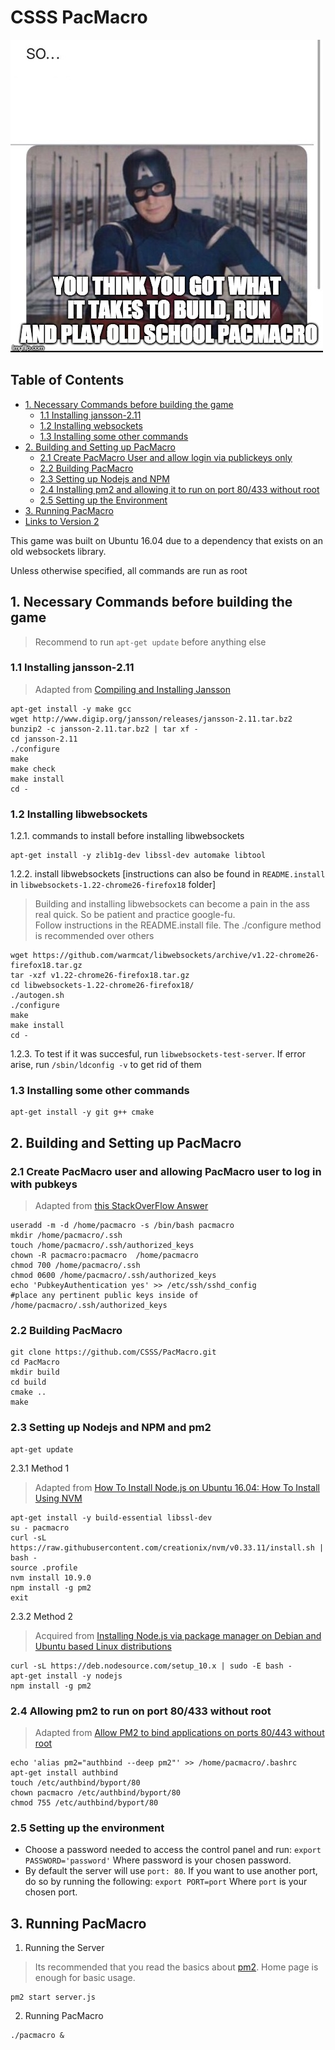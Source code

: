 # CSSS PacMacro

![Captain America PSA](captain_pacmacro_psa.jpg)  
  
## Table of Contents
 - [1. Necessary Commands before building the game](#1-necessary-commands-before-building-the-game)
   - [1.1 Installing jansson-2.11](#11-installing-jansson-211)
   - [1.2 Installing websockets](#12-installing-libwebsockets)
   - [1.3 Installing some other commands](#13-installing-some-other-commands)
 - [2. Building and Setting up PacMacro](#2-building-and-setting-up-pacmacro)
   - [2.1 Create PacMacro User and allow login via publickeys only](#21-create-pacmacro-user-and-allowing-pacmacro-user-to-log-in-with-pubkeys)
   - [2.2 Building PacMacro](#22-building-pacmacro)
   - [2.3 Setting up Nodejs and NPM](#23-setting-up-nodejs-and-npm)
   - [2.4 Installing pm2 and allowing it to run on port 80/433 without root](#24-installing-pm2-and-allowing-it-to-run-on-port-80433-without-root)
   - [2.5 Setting up the Environment](#25-setting-up-the-environment)
 - [3. Running PacMacro](#3-running-pacmacro)
 - [Links to Version 2](https://github.com/pacmacro)  


This game was built on Ubuntu 16.04 due to a dependency that exists on an old websockets library.

Unless otherwise specified, all commands are run as root  
## 1. Necessary Commands before building the game

>Recommend to run `apt-get update` before anything else

### 1.1 Installing jansson-2.11
>Adapted from [Compiling and Installing Jansson](https://jansson.readthedocs.io/en/2.11/gettingstarted.html#compiling-and-installing-jansson)
```shell
apt-get install -y make gcc
wget http://www.digip.org/jansson/releases/jansson-2.11.tar.bz2
bunzip2 -c jansson-2.11.tar.bz2 | tar xf -
cd jansson-2.11
./configure
make
make check
make install
cd -
```

### 1.2 Installing libwebsockets

   1.2.1. commands to install before installing libwebsockets
```shell
apt-get install -y zlib1g-dev libssl-dev automake libtool
```
   1.2.2. install libwebsockets [instructions can also be found in `README.install` in `libwebsockets-1.22-chrome26-firefox18` folder]
>Building and installing libwebsockets can become a pain in the ass real quick. So be patient and practice google-fu.  
>Follow instructions in the README.install file. The ./configure method is recommended over others
```shell
wget https://github.com/warmcat/libwebsockets/archive/v1.22-chrome26-firefox18.tar.gz
tar -xzf v1.22-chrome26-firefox18.tar.gz
cd libwebsockets-1.22-chrome26-firefox18/
./autogen.sh
./configure
make
make install
cd -
```
   1.2.3. To test if it was succesful, run `libwebsockets-test-server`. If error arise, run `/sbin/ldconfig -v` to get rid of them

### 1.3 Installing some other commands
```shell
apt-get install -y git g++ cmake
```

## 2. Building and Setting up PacMacro

### 2.1 Create PacMacro user and allowing PacMacro user to log in with pubkeys
>Adapted from [this StackOverFlow Answer](https://unix.stackexchange.com/a/210232)
```shell
useradd -m -d /home/pacmacro -s /bin/bash pacmacro
mkdir /home/pacmacro/.ssh
touch /home/pacmacro/.ssh/authorized_keys
chown -R pacmacro:pacmacro  /home/pacmacro
chmod 700 /home/pacmacro/.ssh
chmod 0600 /home/pacmacro/.ssh/authorized_keys
echo 'PubkeyAuthentication yes' >> /etc/ssh/sshd_config
#place any pertinent public keys inside of /home/pacmacro/.ssh/authorized_keys
```

### 2.2 Building PacMacro
```
git clone https://github.com/CSSS/PacMacro.git
cd PacMacro
mkdir build
cd build
cmake ..
make
```

### 2.3 Setting up Nodejs and NPM and pm2
```shell
apt-get update
```
   2.3.1 Method 1  
>Adapted from [How To Install Node.js on Ubuntu 16.04: How To Install Using NVM](https://www.digitalocean.com/community/tutorials/how-to-install-node-js-on-ubuntu-16-04#how-to-install-using-nvm)
```shell
apt-get install -y build-essential libssl-dev
su - pacmacro
curl -sL https://raw.githubusercontent.com/creationix/nvm/v0.33.11/install.sh | bash -
source .profile
nvm install 10.9.0
npm install -g pm2
exit
```
   2.3.2 Method 2
>Acquired from [Installing Node.js via package manager on Debian and Ubuntu based Linux distributions](https://nodejs.org/en/download/package-manager/#debian-and-ubuntu-based-linux-distributions)
```shell
curl -sL https://deb.nodesource.com/setup_10.x | sudo -E bash -
apt-get install -y nodejs
npm install -g pm2
```

### 2.4 Allowing pm2 to run on port 80/433 without root
>Adapted from [Allow PM2 to bind applications on ports 80/443 without root](http://pm2.keymetrics.io/docs/usage/pm2-doc-single-page/#allow-pm2-to-bind-applications-on-ports-80-443-without-root)
```shell
echo 'alias pm2="authbind --deep pm2"' >> /home/pacmacro/.bashrc
apt-get install authbind
touch /etc/authbind/byport/80
chown pacmacro /etc/authbind/byport/80
chmod 755 /etc/authbind/byport/80
```
### 2.5 Setting up the environment
 - Choose a password needed to access the control panel and run: `export PASSWORD='password'` Where password is your chosen password.
 - By default the server will use `port: 80`. If you want to use another port, do so by running the following: `export PORT=port` Where `port` is your chosen port.

## 3. Running PacMacro

1. Running the Server
>Its recommended that you read the basics about [pm2](http://pm2.keymetrics.io/). Home page is enough for basic usage.

```shell
pm2 start server.js
```

2. Running PacMacro
```shell
./pacmacro &
```